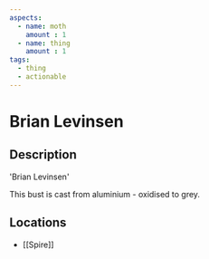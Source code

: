```yaml
---
aspects: 
  - name: moth
    amount : 1
  - name: thing
    amount : 1
tags:
  - thing
  - actionable
---
```


# Brian Levinsen

## Description
'Brian Levinsen'

This bust is cast from aluminium - oxidised to grey.
## Locations
- [[Spire]]